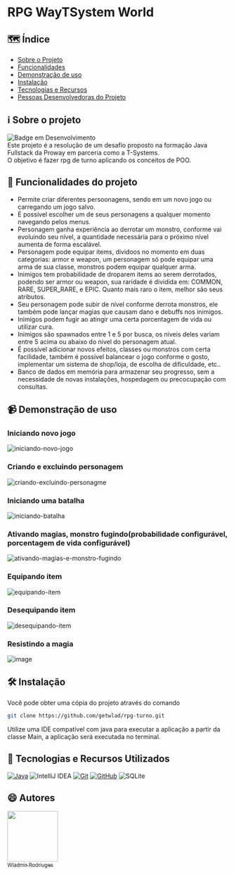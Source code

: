 # RPG WayTSystem World
## :world_map: Índice

- [Sobre o Projeto](#information_source-sobre-o-projeto)
- [Funcionalidades](#hammer-funcionalidades-do-projeto)
- [Demonstração de uso](#video_camera-demonstração-de-uso)
- [Instalação](#hammer_and_wrench-instalação)
- [Tecnologias e Recursos](#open_book-tecnologias-e-recursos-utilizados)
- [Pessoas Desenvolvedoras do Projeto](#smile-autores)
## :information_source: Sobre o projeto
![Badge em Desenvolvimento](http://img.shields.io/static/v1?label=STATUS&message=CONCLUÍDO&color=GREEN&style=for-the-badge)<br>
Este projeto é a resolução de um desafio proposto na formação Java Fullstack da Proway em parceria como a T-Systems.<br>
O objetivo é fazer rpg de turno aplicando os conceitos de POO.
## :hammer: Funcionalidades do projeto

- Permite criar diferentes persoonagens, sendo em um novo jogo ou carregando um jogo salvo.
- É possível escolher um de seus personagens a qualquer momento navegando pelos menus.
- Personagem ganha experiência ao derrotar um monstro, conforme vai evoluindo seu nível, a quantidade necessária para o próximo nível aumenta de forma escalável.
- Personagem pode equipar items, dividoos no momento em duas categorias: armor e weapon, um personagem só pode equipar uma arma de sua classe, monstros podem equipar qualquer arma.
- Inimigos tem probabilidade de droparem items ao serem derrotados, podendo ser armor ou weapon, sua raridade é dividida em: COMMON, RARE, SUPER_RARE, e EPIC. Quanto mais raro o item, melhor são seus atributos.
- Seu personagem pode subir de nível conforme derrota monstros, ele também pode lançar magias que causam dano e debuffs nos inimigos.
- Inimigos podem fugir ao atingir uma certa porcentagem de vida ou utilizar cura.
- Inimigos são spawnados entre 1 e 5 por busca, os niveis deles variam entre 5 acima ou abaixo do nivel do personagem atual.
- É possível adicionar novos efeitos, classes ou monstros com certa facilidade, também é possível balancear o jogo conforme o gosto, implementar um sistema de shop/loja, de escolha de dificuldade, etc..
- Banco de dados em memória para armazenar seu progresso, sem a necessidade de novas instalações, hospedagem ou precocupação com consultas.

## :video_camera: Demonstração de uso
### Iniciando novo jogo
![iniciando-novo-jogo](https://github.com/getwlad/rpg-turno/assets/102919718/74a64aa4-e714-43b8-a737-499e19001fd8)

### Criando e excluindo personagem
![criando-excluindo-personagme](https://github.com/getwlad/rpg-turno/assets/102919718/98197611-24f1-4d1c-8811-5744b5dd28e4)

### Iniciando uma batalha
![iniciando-batalha](https://github.com/getwlad/rpg-turno/assets/102919718/9ba9a63b-44bb-406c-ba9d-1427e5d0b877)

### Ativando magias, monstro fugindo(probabilidade configurável, porcentagem de vida configurável) 
![ativando-magias-e-monstro-fugindo](https://github.com/getwlad/rpg-turno/assets/102919718/4966a2bc-7dee-464e-a051-31728802d15b)

### Equipando item
![equipando-item](https://github.com/getwlad/rpg-turno/assets/102919718/cbb71350-6b40-48c0-b5da-c680e41090c2)

### Desequipando item
![desequipando-item](https://github.com/getwlad/rpg-turno/assets/102919718/c19e3a3c-1059-437e-a390-8da7dfb258ff)

### Resistindo a magia
![image](https://github.com/getwlad/rpg-turno/assets/102919718/b5fc3133-6216-43c1-aaae-7653f1b929f7)

## :hammer_and_wrench: Instalação
Você pode obter uma cópia do projeto através do comando
```bash
git clone https://github.com/getwlad/rpg-turno.git
```
Utilize uma IDE compatível com java para executar a aplicação a partir da classe Main, a aplicação será executada no terminal.

## :open_book: Tecnologias e Recursos Utilizados

[![Java](https://img.shields.io/badge/Java-ED8B00?style=for-the-badge&logo=openjdk&logoColor=white)](https://www.java.com/pt-BR/)
![IntelliJ IDEA](https://img.shields.io/badge/IntelliJIDEA-000000.svg?style=for-the-badge&logo=intellij-idea&logoColor=white)
[![Git](https://img.shields.io/badge/GIT-E44C30?&style=for-the-badge&logo=git&logoColor=white)](https://git-scm.com/doc)
[![GitHub](https://img.shields.io/badge/GitHub-100000?&style=for-the-badge&logo=github&logoColor=white)](https://github.com/)
![SQLite](https://img.shields.io/badge/sqlite-%2307405e.svg?style=for-the-badge&logo=sqlite&logoColor=white)

## :smile: Autores
[<img loading="lazy" src="https://avatars.githubusercontent.com/u/102919718?v=4" width=115><br><sub>Wladmir Rodriuges</sub>](https://github.com/getwlad) 

